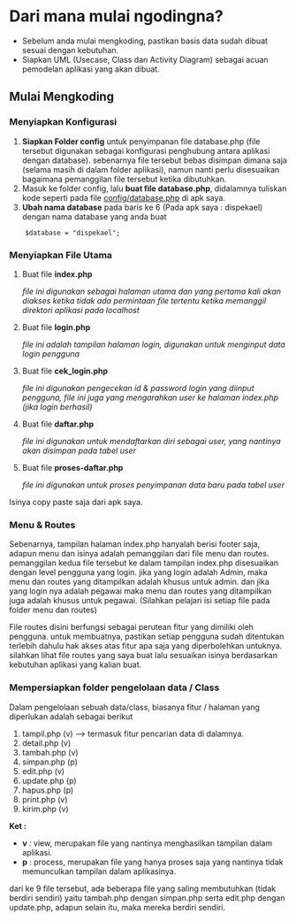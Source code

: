 # Dari mana mulai ngodingna?

- Sebelum anda mulai mengkoding, pastikan basis data sudah dibuat sesuai dengan kebutuhan.
- Siapkan UML (Usecase, Class dan Activity Diagram) sebagai acuan pemodelan aplikasi yang akan dibuat.

## Mulai Mengkoding

### Menyiapkan Konfigurasi

1. **Siapkan Folder config** untuk penyimpanan file database.php (file tersebut digunakan sebagai konfigurasi penghubung antara aplikasi dengan database). sebenarnya file tersebut bebas disimpan dimana saja (selama masih di dalam folder aplikasi), namun nanti perlu disesuaikan bagaimana pemanggilan file tersebut ketika dibutuhkan.
2. Masuk ke folder config, lalu **buat file database.php**, didalamnya tuliskan kode seperti pada file [config/database.php](../config/database.php) di apk saya.
3. **Ubah nama database** pada baris ke 6 (Pada apk saya : dispekael) dengan nama database yang anda buat

```
    $database = "dispekael";
```

### Menyiapkan File Utama

1. Buat file **index.php**

   _file ini digunakan sebagai halaman utama dan yang pertama kali akan diakses ketika tidak ada permintaan file tertentu ketika memanggil direktori aplikasi pada localhost_

2. Buat file **login.php**

   _file ini adalah tampilan halaman login, digunakan untuk menginput data login pengguna_

3. Buat file **cek_login.php**

   _file ini digunakan pengecekan id & password login yang diinput pengguna, file ini juga yang mengarahkan user ke halaman index.php (jika login berhasil)_

4. Buat file **daftar.php**

   _file ini digunakan untuk mendaftarkan diri sebagai user, yang nantinya akan disimpan pada tabel user_

5. Buat file **proses-daftar.php**

   _file ini digunakan untuk proses penyimpanan data baru pada tabel user_

Isinya copy paste saja dari apk saya.

### Menu & Routes

Sebenarnya, tampilan halaman index.php hanyalah berisi footer saja, adapun menu dan isinya adalah pemanggilan dari file menu dan routes. pemanggilan kedua file tersebut ke dalam tampilan index.php disesuaikan dengan level pengguna yang login. jika yang login adalah Admin, maka menu dan routes yang ditampilkan adalah khusus untuk admin. dan jika yang login nya adalah pegawai maka menu dan routes yang ditampilkan juga adalah khusus untuk pegawai. (Silahkan pelajari isi setiap file pada folder menu dan routes)

File routes disini berfungsi sebagai perutean fitur yang dimiliki oleh pengguna. untuk membuatnya, pastikan setiap pengguna sudah ditentukan terlebih dahulu hak akses atas fitur apa saja yang diperbolehkan untuknya. silahkan lihat file routes yang saya buat lalu sesuaikan isinya berdasarkan kebutuhan aplikasi yang kalian buat.

### Mempersiapkan folder pengelolaan data / Class

Dalam pengelolaan sebuah data/class, biasanya fitur / halaman yang diperlukan adalah sebagai berikut

1. tampil.php (v) --> termasuk fitur pencarian data di dalamnya.
2. detail.php (v)
3. tambah.php (v)
4. simpan.php (p)
5. edit.php (v)
6. update.php (p)
7. hapus.php (p)
8. print.php (v)
9. kirim.php (v)

**Ket :**

- **v** : view, merupakan file yang nantinya menghasilkan tampilan dalam aplikasi.
- **p** : process, merupakan file yang hanya proses saja yang nantinya tidak memunculkan tampilan dalam aplikasinya.

dari ke 9 file tersebut, ada beberapa file yang saling membutuhkan (tidak berdiri sendiri) yaitu tambah.php dengan simpan.php serta edit.php dengan update.php, adapun selain itu, maka mereka berdiri sendiri.
